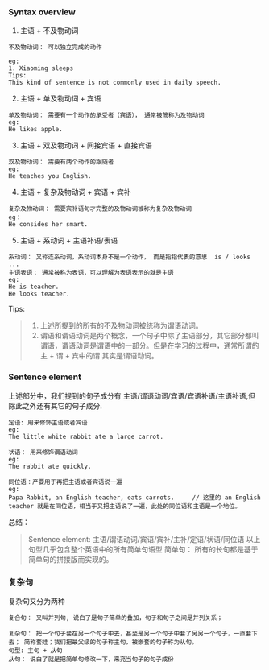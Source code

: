 ### Syntax overview

1. 主语 + 不及物动词
```
不及物动词： 可以独立完成的动作

eg:
1. Xiaoming sleeps
Tips:
This kind of sentence is not commonly used in daily speech.
```

2. 主语 + 单及物动词 + 宾语
```
单及物动词： 需要有一个动作的承受者（宾语）， 通常被简称为及物动词
eg:
He likes apple.
```

3. 主语 + 双及物动词 + 间接宾语 + 直接宾语
```
双及物动词： 需要有两个动作的跟随者
eg:
He teaches you English.
```

4. 主语 + 复杂及物动词 + 宾语 + 宾补
```
复杂及物动词： 需要宾补语句才完整的及物动词被称为复杂及物动词
eg：
He consides her smart.
```

5. 主语 + 系动词 + 主语补语/表语
```
系动词： 又称连系动词，系动词本身不是一个动作， 而是指指代表的意思  is / looks ...
主语表语： 通常被称为表语，可以理解为表语表示的就是主语
eg:
He is teacher.
He looks teacher.
```

Tips:
> 1. 上述所提到的所有的不及物动词被统称为谓语动词。
> 2. 谓语和谓语动词是两个概念，一个句子中除了主语部分，其它部分都叫谓语，谓语动词是谓语中的一部分。但是在学习的过程中，通常所谓的 主 + 谓 + 宾中的谓 其实是谓语动词。

### Sentence element
上述部分中，我们提到的句子成分有 主语/谓语动词/宾语/宾语补语/主语补语,但除此之外还有其它的句子成分.
 
```
定语: 用来修饰主语或者宾语
eg:
The little white rabbit ate a large carrot.
```

```
状语： 用来修饰谓语动词
eg:
The rabbit ate quickly.
```

```
同位语：产要用于再把主语或者宾语说一遍
eg:
Papa Rabbit, an English teacher, eats carrots.     // 这里的 an English teacher 就是在同位语，相当于又把主语说了一遍，此处的同位语和主语是一个地位。
```

总结：
> Sentence element:  主语/谓语动词/宾语/宾补/主补/定语/状语/同位语
> 以上句型几乎包含整个英语中的所有简单句语型
> 简单句： 所有的长句都是基于简单句的拼接版而实现的。

### 复杂句
复杂句又分为两种

```
复合句： 又叫并列句, 说白了是句子简单的叠加，句子和句子之间是并列关系；
```

```
复杂句： 把一个句子套在另一个句子中去，甚至是另一个句子中套了另另一个句子，一直套下去； 简称套娃；我们把最父级的句子称主句，被嵌套的句子称为从句。
句型: 主句 + 从句
从句： 说白了就是把简单句修改一下，来充当句子的句子成份
```

